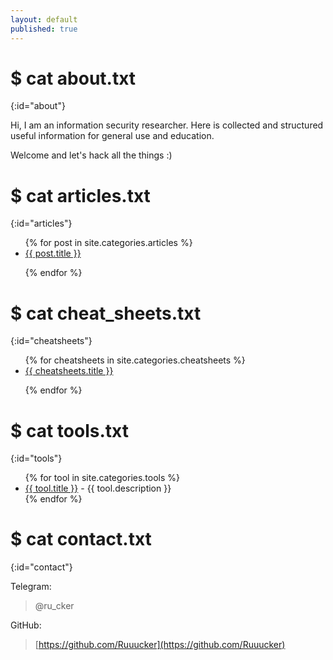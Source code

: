 ```yaml
---
layout: default
published: true
---
```

<title>Rucker :: Security Researcher</title>

# $ cat about.txt
{:id="about"}

Hi, I am an information security researcher. Here is collected and structured useful information for general use and education.

Welcome and let's hack all the things :)

# $ cat articles.txt
{:id="articles"}

<ul>
{% for post in site.categories.articles %}
<li><a href="{{ post.url }}" title="{{ post.description }}">{{ post.title }}</a></li>

{% endfor %}
</ul>

# $ cat cheat_sheets.txt
{:id="cheatsheets"}

<ul>
{% for cheatsheets in site.categories.cheatsheets %}
<li><a href="{{ cheatsheets.url }}" title="{{ cheatsheets.description }}">{{ cheatsheets.title }}</a></li>
 
{% endfor %}
</ul>

# $ cat tools.txt
{:id="tools"}

<ul>
{% for tool in site.categories.tools %}
<li><a href="{{ tool.link }}">{{ tool.title }}</a> - {{ tool.description }}</li>
{% endfor %}
</ul>

# $ cat contact.txt
{:id="contact"}

Telegram:

> @ru_cker

GitHub:

> [https://github.com/Ruuucker](https://github.com/Ruuucker)

